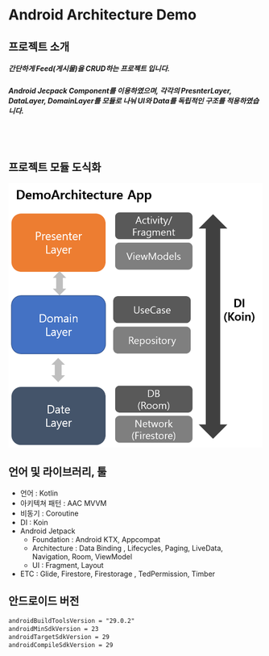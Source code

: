 # Android Architecture Demo
## 프로젝트 소개

 #####  간단하게 Feed(게시물)을 CRUD하는 프로젝트 입니다.
 ##### Android Jecpack Component를 이용하였으며, 각각의 PresnterLayer, DataLayer, DomainLayer를 모듈로 나눠 UI와 Data를 독립적인 구조를 적용하였습니다.
<br></br>
 ## 프로젝트 모듈 도식화

![Alt text](https://github.com/DeveloperKimsiwan/ArcitectureDemo/blob/master/img/DemoArchitecture.png?raw=true)
 ##
 ## 언어 및 라이브러리, 툴


* 언어 : Kotlin
* 아키텍쳐 패턴 : AAC MVVM
* 비동기 : Coroutine
* DI : Koin 
* Android Jetpack
    * Foundation : Android KTX, Appcompat
    * Architecture : Data Binding , Lifecycles, Paging, LiveData, Navigation, Room, ViewModel
    * UI : Fragment, Layout
* ETC : Glide, Firestore, Firestorage , TedPermission, Timber
 ## 안드로이드 버전

    androidBuildToolsVersion = "29.0.2"
    androidMinSdkVersion = 23
    androidTargetSdkVersion = 29
    androidCompileSdkVersion = 29

